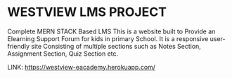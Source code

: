 # WESTVIEW LMS PROJECT
Complete MERN STACK Based LMS
This is a website built to Provide an Elearning Support Forum for kids in primary School. It is a responsive user-friendly site Consisting of multiple sections such as Notes Section, Assignment Section, Quiz Section etc.
 
 LINK: https://westview-eacademy.herokuapp.com/
